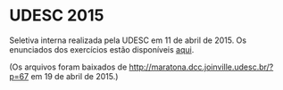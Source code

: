 UDESC 2015
==========

Seletiva interna realizada pela UDESC em 11 de abril de 2015.
Os enunciados dos exercícios estão disponíveis [aqui](prova.pdf).

(Os arquivos foram baixados de <http://maratona.dcc.joinville.udesc.br/?p=67>
em 19 de abril de 2015.)
